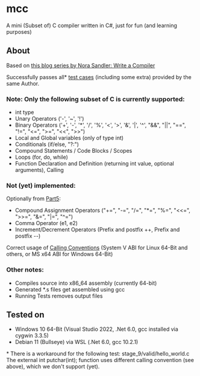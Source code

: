 # mcc
A mini (Subset of) C compiler written in C#, just for fun (and learning purposes)

## About

Based on [this blog series by Nora Sandler: Write a Compiler](https://norasandler.com/2017/11/29/Write-a-Compiler.html)

Successfully passes all* [test cases](https://github.com/nlsandler/write_a_c_compiler) (including some extra) provided by the same Author.

### Note: Only the following subset of C is currently supported:
- int type
- Unary Operators ('-', '~', '!')
- Binary Operators ('+', '-', '*', '/', '%', '<', '>', '&', '|', '^', "&&", "||", "==", "!=", "<=", ">=", "<<", ">>")
- Local and Global variables (only of type int)
- Conditionals (if/else, "?:")
- Compound Statements / Code Blocks / Scopes
- Loops (for, do, while)
- Function Declaration and Definition (returning int value, optional arguments), Calling

### Not (yet) implemented:
Optionally from [Part5](https://norasandler.com/2018/01/08/Write-a-Compiler-5.html):
- Compound Assignment Operators ("+=", "-=", "/=", "*=", "%=", "<<=", ">>=", "&=", "|=", "^=")
- Comma Operator (e1, e2)
- Increment/Decrement Operators (Prefix and postfix ++, Prefix and postfix --)

Correct usage of [Calling Conventions](https://en.wikipedia.org/wiki/X86_calling_conventions) (System V ABI for Linux 64-Bit and others, or MS x64 ABI for Windows 64-Bit)

### Other notes:
- Compiles source into x86_64 assembly (currently 64-bit)
- Generated *.s files get assembled using gcc
- Running Tests removes output files

## Tested on
- Windows 10 64-Bit (Visual Studio 2022, .Net 6.0, gcc installed via cygwin 3.3.5)
- Debian 11 (Bullseye) via WSL (.Net 6.0, gcc 10.2.1)

\* There is a workaround for the following test: stage_9/valid/hello_world.c\
  The external int putchar(int); function uses different calling convention (see above), which we don't support (yet).

